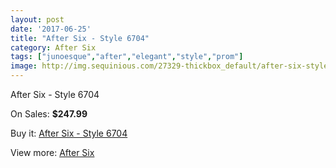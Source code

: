```yaml
---
layout: post
date: '2017-06-25'
title: "After Six - Style 6704"
category: After Six
tags: ["junoesque","after","elegant","style","prom"]
image: http://img.sequinious.com/27329-thickbox_default/after-six-style-6704.jpg
---
```

After Six - Style 6704

On Sales: **$247.99**
<a href="https://www.sequinious.com/after-six/3045-after-six-style-6704.html"><amp-img layout="responsive" width="600" height="600" src="//img.sequinious.com/27329-thickbox_default/after-six-style-6704.jpg" alt="After Six - Style 6704 0" /></a>
<a href="https://www.sequinious.com/after-six/3045-after-six-style-6704.html"><amp-img layout="responsive" width="600" height="600" src="//img.sequinious.com/27330-thickbox_default/after-six-style-6704.jpg" alt="After Six - Style 6704 1" /></a>

Buy it: [After Six - Style 6704](https://www.sequinious.com/after-six/3045-after-six-style-6704.html "After Six - Style 6704")

View more: [After Six](https://www.sequinious.com/32-after-six "After Six")